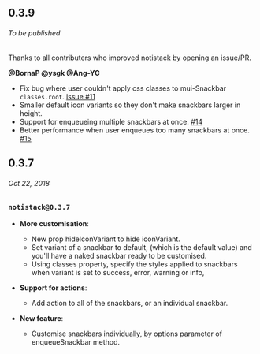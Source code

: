 ## 0.3.9
###### To be published
Thanks to all contributers who improved notistack by opening an issue/PR. 

**@BornaP @ysgk @Ang-YC**


* Fix bug where user couldn't apply css classes to mui-Snackbar `classes.root`. [issue #11](https://github.com/iamhosseindhv/notistack/issues/11)
* Smaller default icon variants so they don't make snackbars larger in height.
* Support for enqueueing multiple snackbars at once. [#14](https://github.com/iamhosseindhv/notistack/issues/14)
* Better performance when user enqueues too many snackbars at once. [#15](https://github.com/iamhosseindhv/notistack/pull/15)


## 0.3.7
###### Oct 22, 2018

### `notistack@0.3.7`
* **More customisation**: 
  * New prop hideIconVariant to hide iconVariant.
  * Set variant of a snackbar to default, (which is the default value) and you'll have a naked snackbar ready to be customised.
  * Using classes property, specify the styles applied to snackbars when variant is set to success, error, warning or info,

* **Support for actions**:
  * Add action to all of the snackbars, or an individual snackbar.

* **New feature**:
  * Customise snackbars individually, by options parameter of enqueueSnackbar method.

